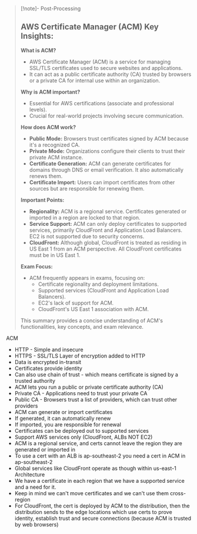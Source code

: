 
>[!note]- Post-Processing
>## AWS Certificate Manager (ACM) Key Insights:
>
>**What is ACM?**
>
>* AWS Certificate Manager (ACM) is a service for managing SSL/TLS certificates used to secure websites and applications.
>* It can act as a public certificate authority (CA) trusted by browsers or a private CA for internal use within an organization.
>
>**Why is ACM important?**
>
>* Essential for AWS certifications (associate and professional levels).
>* Crucial for real-world projects involving secure communication.
>
>**How does ACM work?**
>
>* **Public Mode:** Browsers trust certificates signed by ACM because it's a recognized CA.
>* **Private Mode:** Organizations configure their clients to trust their private ACM instance.
>* **Certificate Generation:** ACM can generate certificates for domains through DNS or email verification. It also automatically renews them.
>* **Certificate Import:** Users can import certificates from other sources but are responsible for renewing them.
>
>**Important Points:**
>
>* **Regionality:** ACM is a regional service. Certificates generated or imported in a region are locked to that region.
>* **Service Support:** ACM can only deploy certificates to supported services, primarily CloudFront and Application Load Balancers. EC2 is not supported due to security concerns.
>* **CloudFront:** Although global, CloudFront is treated as residing in US East 1 from an ACM perspective. All CloudFront certificates must be in US East 1.
>
>**Exam Focus:**
>
>* ACM frequently appears in exams, focusing on:
>    * Certificate regionality and deployment limitations.
>    * Supported services (CloudFront and Application Load Balancers).
>    * EC2's lack of support for ACM.
>    * CloudFront's US East 1 association with ACM.
>
>
>This summary provides a concise understanding of ACM's functionalities, key concepts, and exam relevance.
>

ACM
- HTTP - Simple and insecure
- HTTPS - SSL/TLS Layer of encryption added to HTTP
- Data is encrypted in-transit
- Certificates provide identity
- Can also use chain of trust - which means certificate is signed by a trusted authority
- ACM lets you run a public or private certificate authority (CA)
- Private CA - Applications need to trust your private CA
- Public CA - Browsers trust a list of providers, which can trust other providers
- ACM can generate or import certificates
- If generated, it can automatically renew
- If imported, you are responsible for renewal
- Certificates can be deployed out to supported services
- Support AWS services only (CloudFront, ALBs NOT EC2)
- ACM is a regional service, and certs cannot leave the region they are generated or imported in
- To use a cert with an ALB is ap-southeast-2 you need a cert in ACM in ap-southeast-2
- Global services like CloudFront operate as though within us-east-1
Architecture
- We have a certificate in each region that we have a supported service and a need for it. 
- Keep in mind we can't move certificates and we can't use them cross-region
- For CloudFront, the cert is deployed by ACM to the distribution, then the distribution sends to the edge locations which use certs to prove identity, establish trust and secure connections (because ACM is trusted by web browsers)